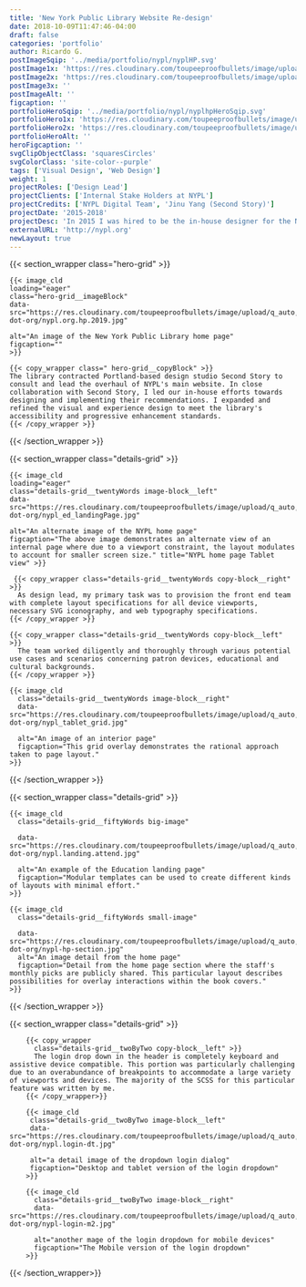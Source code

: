 ```yaml
---
title: 'New York Public Library Website Re-design'
date: 2018-10-09T11:47:46-04:00
draft: false
categories: 'portfolio'
author: Ricardo G.
postImageSqip: '../media/portfolio/nypl/nyplHP.svg'
postImage1x: 'https://res.cloudinary.com/toupeeproofbullets/image/upload/t_hp_portfolio/v1548722310/nypl-dot-org/desktop.jpg'
postImage2x: 'https://res.cloudinary.com/toupeeproofbullets/image/upload/t_hp_portfolio_2x/v1548722310/nypl-dot-org/desktop.jpg'
postImage3x: ''
postImageAlt: ''
figcaption: ''
portfolioHeroSqip: '../media/portfolio/nypl/nyplhpHeroSqip.svg'
portfolioHero1x: 'https://res.cloudinary.com/toupeeproofbullets/image/upload/t_portfolio_hero_16_9/v1548722310/nypl-dot-org/desktop.jpg'
portfolioHero2x: 'https://res.cloudinary.com/toupeeproofbullets/image/upload/t_portfolio_hero_2x/v1548722310/nypl-dot-org/desktop.jpg'
portfolioHeroAlt: ''
heroFigcaption: ''
svgClipObjectClass: 'squaresCircles'
svgColorClass: 'site-color--purple'
tags: ['Visual Design', 'Web Design']
weight: 1
projectRoles: ['Design Lead']
projectClients: ['Internal Stake Holders at NYPL']
projectCredits: ['NYPL Digital Team', 'Jinu Yang (Second Story)']
projectDate: '2015-2018'
projectDesc: 'In 2015 I was hired to be the in-house designer for the New York Public Library. My initial responsibility was to oversee the visual and interface design efforts for the New York Public Library redesign.'
externalURL: 'http://nypl.org'
newLayout: true
---
```


{{< section_wrapper class="hero-grid" >}}

    {{< image_cld
    loading="eager"
    class="hero-grid__imageBlock"
    data-src="https://res.cloudinary.com/toupeeproofbullets/image/upload/q_auto,w_auto,c_scale,f_auto/v1571683582/nypl-dot-org/nypl.org.hp.2019.jpg"
    
    alt="An image of the New York Public Library home page"
    figcaption=""
    >}}

    {{< copy_wrapper class=" hero-grid__copyBlock" >}}
    The library contracted Portland-based design studio Second Story to consult and lead the overhaul of NYPL's main website. In close collaboration with Second Story, I led our in-house efforts towards designing and implementing their recommendations. I expanded and refined the visual and experience design to meet the library's accessibility and progressive enhancement standards.
    {{< /copy_wrapper >}}

{{< /section_wrapper >}}

{{< section_wrapper class="details-grid" >}}

    {{< image_cld
    loading="eager"
    class="details-grid__twentyWords image-block__left"
    data-src="https://res.cloudinary.com/toupeeproofbullets/image/upload/q_auto,w_auto,c_scale,f_auto/t_960x960_1x/nypl-dot-org/nypl_ed_landingPage.jpg"
    
    alt="An alternate image of the NYPL home page"
    figcaption="The above image demonstrates an alternate view of an internal page where due to a viewport constraint, the layout modulates to account for smaller screen size." title="NYPL home page Tablet view" >}}

     {{< copy_wrapper class="details-grid__twentyWords copy-block__right" >}}
      As design lead, my primary task was to provision the front end team with complete layout specifications for all device viewports, necessary SVG iconography, and web typography specifications.
    {{< /copy_wrapper >}}

    {{< copy_wrapper class="details-grid__twentyWords copy-block__left" >}}
      The team worked diligently and thoroughly through various potential use cases and scenarios concerning patron devices, educational and cultural backgrounds.
    {{< /copy_wrapper >}}

    {{< image_cld
      class="details-grid__twentyWords image-block__right"
      data-src="https://res.cloudinary.com/toupeeproofbullets/image/upload/q_auto,w_auto,c_scale,f_auto/v1548722309/nypl-dot-org/nypl_tablet_grid.jpg"
      
      alt="An image of an interior page"
      figcaption="This grid overlay demonstrates the rational approach taken to page layout."
    >}}


{{< /section_wrapper >}}

{{< section_wrapper class="details-grid" >}}

    {{< image_cld
      class="details-grid__fiftyWords big-image"
      
      data-src="https://res.cloudinary.com/toupeeproofbullets/image/upload/q_auto,w_auto,c_scale,f_auto/v1582756732/nypl-dot-org/nypl.landing.attend.jpg"
      
      alt="An example of the Education landing page"
      figcaption="Modular templates can be used to create different kinds of layouts with minimal effort."
    >}}

    {{< image_cld
      class="details-grid__fiftyWords small-image"
      
      data-src="https://res.cloudinary.com/toupeeproofbullets/image/upload/q_auto,w_auto,c_scale,f_auto/v1582753774/nypl-dot-org/nypl-hp-section.jpg"
      alt="An image detail from the home page"
      figcaption="Detail from the home page section where the staff's monthly picks are publicly shared. This particular layout describes possibilities for overlay interactions within the book covers."
    >}}

{{< /section_wrapper >}}

{{< section_wrapper class="details-grid" >}}

        {{< copy_wrapper
          class="details-grid__twoByTwo copy-block__left" >}}
          The login drop down in the header is completely keyboard and assistive device compatible. This portion was particularly challenging due to an overabundance of breakpoints to accommodate a large variety of viewports and devices. The majority of the SCSS for this particular feature was written by me.
        {{< /copy_wrapper>}}

        {{< image_cld
         class="details-grid__twoByTwo image-block__left"
         data-src="https://res.cloudinary.com/toupeeproofbullets/image/upload/q_auto,w_auto,c_scale,f_auto/v1582755269/nypl-dot-org/nypl.login-dt.jpg"
         
         alt="a detail image of the dropdown login dialog"
         figcaption="Desktop and tablet version of the login dropdown"
        >}}

        {{< image_cld
          class="details-grid__twoByTwo image-block__right"
          data-src="https://res.cloudinary.com/toupeeproofbullets/image/upload/q_auto,w_auto,c_scale,f_auto/v1582757335/nypl-dot-org/nypl-login-m2.jpg"
          
          alt="another mage of the login dropdown for mobile devices"
          figcaption="The Mobile version of the login dropdown"
        >}}
{{< /section_wrapper>}}